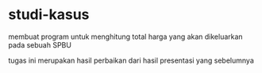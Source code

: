 # studi-kasus
membuat program untuk menghitung total harga yang akan dikeluarkan pada sebuah SPBU

tugas ini merupakan hasil perbaikan dari hasil presentasi yang sebelumnya
